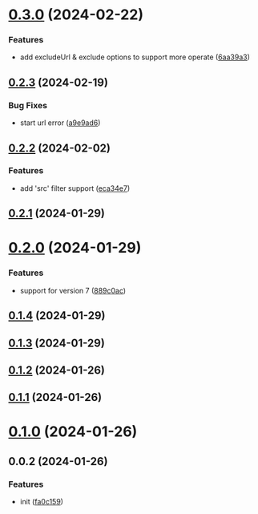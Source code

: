 # [0.3.0](https://github.com/PengBoUESTC/postcss-url-patch/compare/v0.2.3...v0.3.0) (2024-02-22)


### Features

* add excludeUrl & exclude options to support more operate ([6aa39a3](https://github.com/PengBoUESTC/postcss-url-patch/commit/6aa39a350d1b93cb321bc52d3a8f5223ca1bf1bb))



## [0.2.3](https://github.com/PengBoUESTC/postcss-url-patch/compare/v0.2.2...v0.2.3) (2024-02-19)


### Bug Fixes

* start url error ([a9e9ad6](https://github.com/PengBoUESTC/postcss-url-patch/commit/a9e9ad6e8678d142c99502f81a2d64f9096d2e9a))



## [0.2.2](https://github.com/PengBoUESTC/postcss-url-patch/compare/v0.2.1...v0.2.2) (2024-02-02)


### Features

* add 'src' filter support ([eca34e7](https://github.com/PengBoUESTC/postcss-url-patch/commit/eca34e7be265a75d9460475c2d0da8dbd6ca559f))



## [0.2.1](https://github.com/PengBoUESTC/postcss-url-patch/compare/v0.2.0...v0.2.1) (2024-01-29)



# [0.2.0](https://github.com/PengBoUESTC/postcss-url-patch/compare/v0.1.4...v0.2.0) (2024-01-29)


### Features

* support for version 7 ([889c0ac](https://github.com/PengBoUESTC/postcss-url-patch/commit/889c0ac1ec86f651c42bd70b0f85dda02abe6398))



## [0.1.4](https://github.com/PengBoUESTC/postcss-url-patch/compare/v0.1.3...v0.1.4) (2024-01-29)



## [0.1.3](https://github.com/PengBoUESTC/postcss-url-patch/compare/v0.1.2...v0.1.3) (2024-01-29)



## [0.1.2](https://github.com/PengBoUESTC/postcss-url-patch/compare/v0.1.1...v0.1.2) (2024-01-26)



## [0.1.1](https://github.com/PengBoUESTC/postcss-url-patch/compare/v0.1.0...v0.1.1) (2024-01-26)



# [0.1.0](https://github.com/PengBoUESTC/postcss-url-patch/compare/v0.0.2...v0.1.0) (2024-01-26)



## 0.0.2 (2024-01-26)


### Features

* init ([fa0c159](https://github.com/PengBoUESTC/postcss-url-patch/commit/fa0c1592ed3b1677f6858bf6d2ffb598cb7ac83f))



